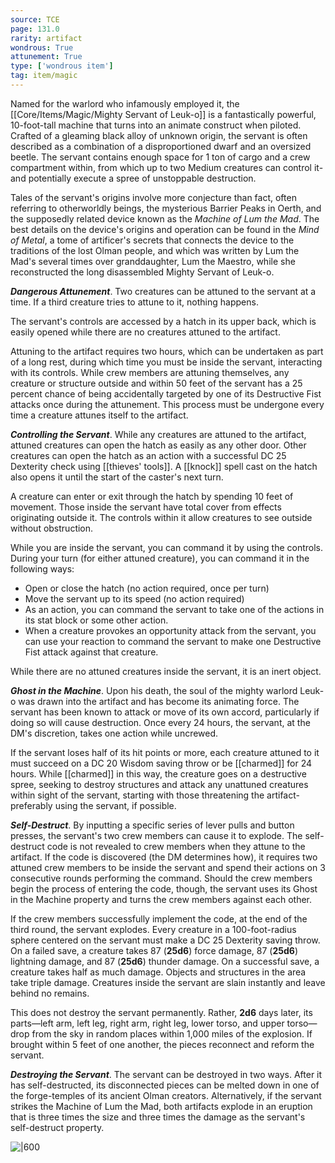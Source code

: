 ```yaml
---
source: TCE
page: 131.0
rarity: artifact
wondrous: True
attunement: True
type: ['wondrous item']
tag: item/magic
---
```


Named for the warlord who infamously employed it, the [[Core/Items/Magic/Mighty Servant of Leuk-o]] is a fantastically powerful, 10-foot-tall machine that turns into an animate construct when piloted. Crafted of a gleaming black alloy of unknown origin, the servant is often described as a combination of a disproportioned dwarf and an oversized beetle. The servant contains enough space for 1 ton of cargo and a crew compartment within, from which up to two Medium creatures can control it-and potentially execute a spree of unstoppable destruction.

Tales of the servant's origins involve more conjecture than fact, often referring to otherworldly beings, the mysterious Barrier Peaks in Oerth, and the supposedly related device known as the _Machine of Lum the Mad_. The best details on the device's origins and operation can be found in the _Mind of Metal_, a tome of artificer's secrets that connects the device to the traditions of the lost Olman people, and which was written by Lum the Mad's several times over granddaughter, Lum the Maestro, while she reconstructed the long disassembled Mighty Servant of Leuk-o.

**_Dangerous Attunement_**. Two creatures can be attuned to the servant at a time. If a third creature tries to attune to it, nothing happens.

The servant's controls are accessed by a hatch in its upper back, which is easily opened while there are no creatures attuned to the artifact.

Attuning to the artifact requires two hours, which can be undertaken as part of a long rest, during which time you must be inside the servant, interacting with its controls. While crew members are attuning themselves, any creature or structure outside and within 50 feet of the servant has a 25 percent chance of being accidentally targeted by one of its Destructive Fist attacks once during the attunement. This process must be undergone every time a creature attunes itself to the artifact.

**_Controlling the Servant_**. While any creatures are attuned to the artifact, attuned creatures can open the hatch as easily as any other door. Other creatures can open the hatch as an action with a successful DC 25 Dexterity check using [[thieves' tools]]. A [[knock]] spell cast on the hatch also opens it until the start of the caster's next turn.

A creature can enter or exit through the hatch by spending 10 feet of movement. Those inside the servant have total cover from effects originating outside it. The controls within it allow creatures to see outside without obstruction.

While you are inside the servant, you can command it by using the controls. During your turn (for either attuned creature), you can command it in the following ways:

- Open or close the hatch (no action required, once per turn)
- Move the servant up to its speed (no action required)
- As an action, you can command the servant to take one of the actions in its stat block or some other action.
- When a creature provokes an opportunity attack from the servant, you can use your reaction to command the servant to make one Destructive Fist attack against that creature.

While there are no attuned creatures inside the servant, it is an inert object.

**_Ghost in the Machine_**. Upon his death, the soul of the mighty warlord Leuk-o was drawn into the artifact and has become its animating force. The servant has been known to attack or move of its own accord, particularly if doing so will cause destruction. Once every 24 hours, the servant, at the DM's discretion, takes one action while uncrewed.

If the servant loses half of its hit points or more, each creature attuned to it must succeed on a DC 20 Wisdom saving throw or be [[charmed]] for 24 hours. While [[charmed]] in this way, the creature goes on a destructive spree, seeking to destroy structures and attack any unattuned creatures within sight of the servant, starting with those threatening the artifact-preferably using the servant, if possible.

**_Self-Destruct_**. By inputting a specific series of lever pulls and button presses, the servant's two crew members can cause it to explode. The self-destruct code is not revealed to crew members when they attune to the artifact. If the code is discovered (the DM determines how), it requires two attuned crew members to be inside the servant and spend their actions on 3 consecutive rounds performing the command. Should the crew members begin the process of entering the code, though, the servant uses its Ghost in the Machine property and turns the crew members against each other.

If the crew members successfully implement the code, at the end of the third round, the servant explodes. Every creature in a 100-foot-radius sphere centered on the servant must make a DC 25 Dexterity saving throw. On a failed save, a creature takes 87 (**25d6**) force damage, 87 (**25d6**) lightning damage, and 87 (**25d6**) thunder damage. On a successful save, a creature takes half as much damage. Objects and structures in the area take triple damage. Creatures inside the servant are slain instantly and leave behind no remains.

This does not destroy the servant permanently. Rather, **2d6** days later, its parts—left arm, left leg, right arm, right leg, lower torso, and upper torso—drop from the sky in random places within 1,000 miles of the explosion. If brought within 5 feet of one another, the pieces reconnect and reform the servant.

**_Destroying the Servant_**. The servant can be destroyed in two ways. After it has self-destructed, its disconnected pieces can be melted down in one of the forge-temples of its ancient Olman creators. Alternatively, if the servant strikes the Machine of Lum the Mad, both artifacts explode in an eruption that is three times the size and three times the damage as the servant's self-destruct property.


![|600](https://5e.tools/img/items/TCE/Mighty%20Servant%20of%20Leuk-o.png)